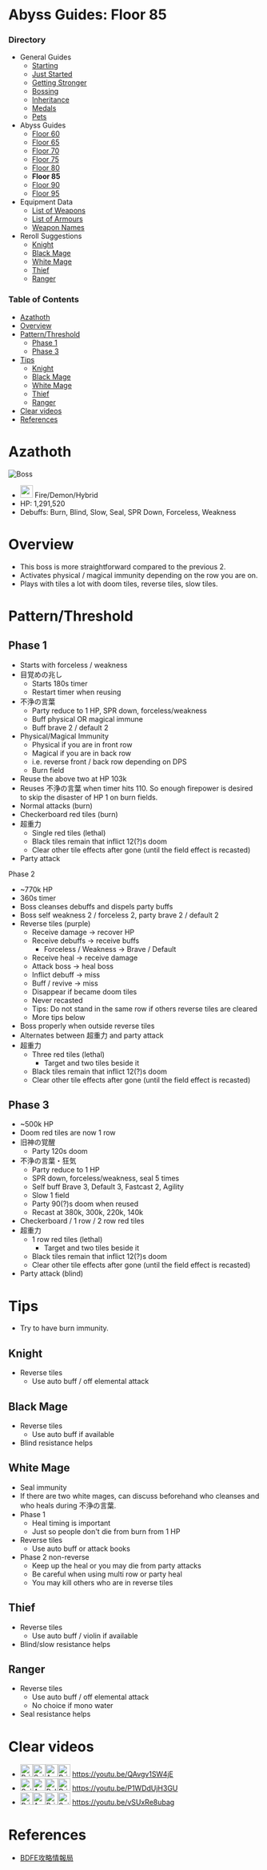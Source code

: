 # Abyss Guides: Floor 85
### Directory
* General Guides
	* <a href="guide-1.md">Starting</a>
	* <a href="guide-2.md">Just Started</a>
	* <a href="guide-3.md">Getting Stronger</a>
	* <a href="guide-4.md">Bossing</a>
	* <a href="guide-5.md">Inheritance</a>
	* <a href="guide-6.md">Medals</a>
	* <a href="guide-pets.md">Pets</a>
* Abyss Guides
	* <a href="abyss-60.md">Floor 60</a>
	* <a href="abyss-65.md">Floor 65</a>
	* <a href="abyss-70.md">Floor 70</a>
	* <a href="abyss-75.md">Floor 75</a>
	* <a href="abyss-80.md">Floor 80</a>
	* **Floor 85**
	* <a href="abyss-90.md">Floor 90</a>
	* <a href="abyss-95.md">Floor 95</a>
* Equipment Data
	* <a href="list-weapons.md">List of Weapons</a>
	* <a href="list-armours.md">List of Armours</a>
	* <a href="list-names.md">Weapon Names</a>
* Reroll Suggestions
	* <a href="reroll-1.md">Knight</a>
	* <a href="reroll-2.md">Black Mage</a>
	* <a href="reroll-3.md">White Mage</a>
	* <a href="reroll-4.md">Thief</a>
	* <a href="reroll-5.md">Ranger</a>

### Table of Contents
* [Azathoth](#azathoth)
* [Overview](#overview)
* [Pattern/Threshold](#patternthreshold)
	* [Phase 1](#phase-1)
	* [Phase 3](#phase-3)
* [Tips](#tips)
	* [Knight](#knight)
	* [Black Mage](#black-mage)
	* [White Mage](#white-mage)
	* [Thief](#thief)
	* [Ranger](#ranger)
* [Clear videos](#clear-videos)
* [References](#references)


# Azathoth
![Boss](https://caelum.s-ul.eu/rb4AYqsS.jpg)
* <img src="https://caelum.s-ul.eu/2p740des.png" width="25"> Fire/Demon/Hybrid
* HP: 1,291,520
* Debuffs: Burn, Blind, Slow, Seal, SPR Down, Forceless, Weakness

# Overview
* This boss is more straightforward compared to the previous 2.
* Activates physical / magical immunity depending on the row you are on.
* Plays with tiles a lot with doom tiles, reverse tiles, slow tiles.

# Pattern/Threshold
## Phase 1
* Starts with forceless / weakness
* 目覚めの兆し
	* Starts 180s timer
	* Restart timer when reusing
* 不浄の言葉
	* Party reduce to 1 HP, SPR down, forceless/weakness
	* Buff physical OR magical immune
	* Buff brave 2 / default 2
* Physical/Magical Immunity
	* Physical if you are in front row
	* Magical if you are in back row
	* i.e. reverse front / back row depending on DPS
	* Burn field
* Reuse the above two at HP 103k
* Reuses 不浄の言葉 when timer hits 110. So enough firepower is desired to skip the disaster of HP 1 on burn fields.
* Normal attacks (burn)
* Checkerboard red tiles (burn)
* 超重力
	* Single red tiles (lethal)
	* Black tiles remain that inflict 12(?)s doom
	* Clear other tile effects after gone (until the field effect is recasted)
* Party attack

Phase 2
* ~770k HP
* 360s timer
* Boss cleanses debuffs and dispels party buffs
* Boss self weakness 2 / forceless 2, party brave 2 / default 2
* Reverse tiles (purple)
	* Receive damage -> recover HP
	* Receive debuffs -> receive buffs
		* Forceless / Weakness -> Brave / Default
	* Receive heal -> receive damage
	* Attack boss -> heal boss
	* Inflict debuff -> miss
	* Buff / revive -> miss
	* Disappear if became doom tiles
	* Never recasted
	* Tips: Do not stand in the same row if others reverse tiles are cleared
	* More tips below
* Boss properly when outside reverse tiles
* Alternates between 超重力 and party attack
* 超重力
	* Three red tiles (lethal)
		* Target and two tiles beside it
	* Black tiles remain that inflict 12(?)s doom
	* Clear other tile effects after gone (until the field effect is recasted)

## Phase 3
* ~500k HP
* Doom red tiles are now 1 row
* 旧神の覚醒
	* Party 120s doom
* 不浄の言葉・狂気
	* Party reduce to 1 HP
	* SPR down, forceless/weakness, seal 5 times
	* Self buff Brave 3, Default 3, Fastcast 2, Agility
	* Slow 1 field
	* Party 90(?)s doom when reused
	* Recast at 380k, 300k, 220k, 140k	
* Checkerboard / 1 row / 2 row red tiles
* 超重力
 	* 1 row red tiles (lethal)
		* Target and two tiles beside it
 	* Black tiles remain that inflict 12(?)s doom
 	* Clear other tile effects after gone (until the field effect is recasted)
* Party attack (blind)

# Tips
* Try to have burn immunity.

## Knight
* Reverse tiles
	* Use auto buff / off elemental attack

## Black Mage
* Reverse tiles
	* Use auto buff if available
* Blind resistance helps

## White Mage
* Seal immunity
* If there are two white mages, can discuss beforehand who cleanses and who heals during 不浄の言葉.
* Phase 1
	* Heal timing is important
	* Just so people don't die from burn from 1 HP
* Reverse tiles
	* Use auto buff or attack books
* Phase 2 non-reverse
	* Keep up the heal or you may die from party attacks
	* Be careful when using multi row or party heal
	* You may kill others who are in reverse tiles

## Thief
* Reverse tiles
	* Use auto buff / violin if available
* Blind/slow resistance helps

## Ranger
* Reverse tiles
	* Use auto buff / off elemental attack
	* No choice if mono water
* Seal resistance helps

# Clear videos
* <img src="https://caelum.s-ul.eu/6ep5gyBy.jpg" width="25" alt="Priest"><img src="https://caelum.s-ul.eu/KHPaHS9n.jpg" width="25" alt="Sniper"><img src="https://caelum.s-ul.eu/fNKzRReH.jpg" width="25" alt="Arcanist"><img src="https://caelum.s-ul.eu/6ep5gyBy.jpg" width="25" alt="Priest"> https://youtu.be/QAvgv1SW4jE
* <img src="https://caelum.s-ul.eu/KHPaHS9n.jpg" width="25" alt="Sniper"><img src="https://caelum.s-ul.eu/Fi8dYRtv.jpg" width="25" alt="Assassin"><img src="https://caelum.s-ul.eu/wIBPnCMQ.jpg" width="25" alt="Paladin"><img src="https://caelum.s-ul.eu/6ep5gyBy.jpg" width="25" alt="Priest"> https://youtu.be/P1WDdUjH3GU
* <img src="https://caelum.s-ul.eu/6ep5gyBy.jpg" width="25" alt="Priest"><img src="https://caelum.s-ul.eu/Fi8dYRtv.jpg" width="25" alt="Assassin"><img src="https://caelum.s-ul.eu/6ep5gyBy.jpg" width="25" alt="Priest"><img src="https://caelum.s-ul.eu/KHPaHS9n.jpg" width="25" alt="Sniper"> https://youtu.be/vSUxRe8ubag

# References
* [BDFE攻略情報局](https://wiki3.jp/bdfe-istantal/page/222)